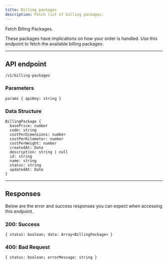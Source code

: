 ```yaml
---
title: Billing packages
description: Fetch list of billing packages.
---
```


Fetch Billing Packages.

These packages have implications on how your order is handled. Use this endpoint to fetch the available billing packages.

---

## API endpoint

```shell
/v1/billing-packages
```

### Parameters

```shell
params { apiKey: string }
```

### Data Structure

```shell
BillingPackage {
  basePrice: number
  code: string
  costPerDimensions: number
  costPerKilometer: number
  costPerWeight: number
  createdAt: Date
  description: string | null
  id: string
  name: string
  status: string
  updatedAt: Date
}
```

---

## Responses

Below are the error and success responses you can expect when accessing this endpoint.

### 200: Success

```shell
{ status: boolean; data: Array<BillingPackage> }
```

### 400: Bad Request

```shell
{ status: boolean; errorMessage: string }
```
